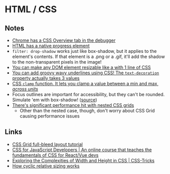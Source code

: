 # HTML / CSS

## Notes

- [Chrome has a CSS Overview tab in the debugger](https://mobile.twitter.com/joshwcomeau/status/1289206431938301978)
- [HTML has a native progress element](https://mobile.twitter.com/joshwcomeau/status/1318301579125100557)
- `filter: drop-shadow` works just like box-shadow, but it applies to the element's contents. If that element is a .png or a .gif, it'll add the shadow to the non-transparent pixels in the image!
- [You can make any DOM element resizable like a with 1 line of CSS](https://twitter.com/JoshWComeau/status/1314629346510991361)
- [You can add groovy wavy underlines using CSS! The `text-decoration` property actually takes 3 values](https://twitter.com/JoshWComeau/status/1264323456302231553)
- [CSS `clamp` function. It lets you clamp a value between a min and max, _across units_](https://twitter.com/JoshWComeau/status/1262529531417636866)
- Focus outlines are important for accessibility, but they can't be rounded. Simulate 'em with box-shadow! ([source](https://twitter.com/JoshWComeau/status/1356741451405807616))
- [There's significant performance hit with nested CSS grids](https://twitter.com/JoshWComeau/status/1356384886244839424)
  - Other than the nested case, though, don't worry about CSS Grid causing performance issues

## Links

- [CSS Grid full-bleed layout tutorial](https://www.joshwcomeau.com/css/full-bleed/)
- [CSS for JavaScript Developers | An online course that teaches the fundamentals of CSS for React/Vue devs](https://css-for-js.dev/)
- [Exploring the Complexities of Width and Height in CSS | CSS-Tricks](https://css-tricks.com/exploring-the-complexities-of-width-and-height-in-css/)
- [How cyclic relative sizing works](https://css-tricks.com/exploring-the-complexities-of-width-and-height-in-css/)
